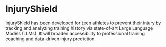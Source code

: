 # InjuryShield

InjuryShield has been developed for teen athletes to prevent their injury by tracking and analyzing training history via state-of-art Large Language Models (LLMs).  It will broaden accessibility to professional training coaching and data-driven injury prediction. 
